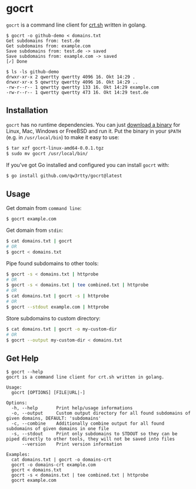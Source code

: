 # gocrt
`gocrt` is a command line client for [crt.sh](https://crt.sh/) written in golang. 
```text
$ gocrt -o github-demo < domains.txt
Get subdomains from: test.de
Get subdomains from: example.com
Save subdomains from: test.de -> saved
Save subdomains from: example.com -> saved
[✓] Done

$ ls -ls github-demo
drwxr-xr-x 2 qwertty qwertty 4096 16. Okt 14:29 .
drwxr-xr-x 5 qewrtty qwertty 4096 16. Okt 14:29 ..
-rw-r--r-- 1 qewrtty qwertty 133 16. Okt 14:29 example.com
-rw-r--r-- 1 qwertty qwertty 473 16. Okt 14:29 test.de
```

## Installation
`gocrt` has no runtime dependencies. You can just [download a binary](https://github.com/qw3rtty/gocrt/releases) for Linux, Mac, Windows or FreeBSD and run it. 
Put the binary in your `$PATH` (e.g. in `/usr/local/bin`) to make it easy to use:
```bash
$ tar xzf gocrt-linux-amd64-0.0.1.tgz
$ sudo mv gocrt /usr/local/bin/
```

If you've got Go installed and configured you can install `gocrt` with:
```bash
$ go install github.com/qw3rtty/gocrt@latest
```

## Usage 
Get domain from `command line`:
```bash
$ gocrt example.com
```

Get domain from `stdin`:
```bash
$ cat domains.txt | gocrt
# OR
$ gocrt < domains.txt 
```

Pipe found subdomains to other tools:
```bash
$ gocrt -s < domains.txt | httprobe
# OR
$ gocrt -s < domains.txt | tee combined.txt | httprobe
# OR
$ cat domains.txt | gocrt -s | httprobe
# OR
$ gocrt --stdout example.com | httprobe
```

Store subdomains to custom directory:
```bash
$ cat domains.txt | gocrt -o my-custom-dir 
# OR
$ gocrt --output my-custom-dir < domains.txt
```

## Get Help
```text
$ gocrt --help
gocrt is a command line client for crt.sh written in golang.

Usage:
  gocrt [OPTIONS] [FILE|URL|-]

Options:
  -h, --help       Print help/usage informations
  -o, --output     Custom output directory for all found subdomains of given domains, DEFAULT: 'subdomains'
  -c, --combine    Additionally combine output for all found subdomains of given domains in one file
  -s, --stdout     Print only subdomains to STDOUT so they can be piped directly to other tools, they will not be saved into files
      --version    Print version information

Examples:
  cat domains.txt | gocrt -o domains-crt
  gocrt -o domains-crt example.com 
  gocrt < domains.txt
  gocrt -s < domains.txt | tee combined.txt | httprobe
  gocrt example.com

```
